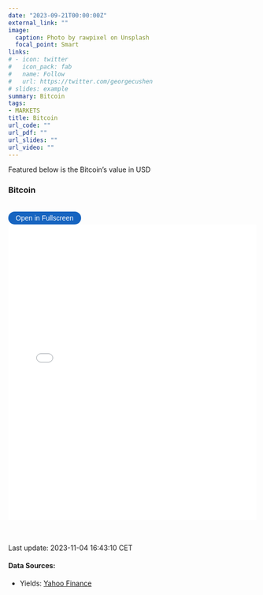 ```yaml
---
date: "2023-09-21T00:00:00Z"
external_link: ""
image: 
  caption: Photo by rawpixel on Unsplash
  focal_point: Smart
links:
# - icon: twitter
#   icon_pack: fab
#   name: Follow
#   url: https://twitter.com/georgecushen
# slides: example
summary: Bitcoin
tags:
- MARKETS
title: Bitcoin
url_code: ""
url_pdf: ""
url_slides: ""
url_video: ""
---
```


<!-- {{< load-plotly >}} -->
<!-- Load Plotly JavaScript library -->
<script src="https://cdn.plot.ly/plotly-latest.min.js"></script>
<!-- Add the toggle fullscreen function -->
<script>
    function toggleFullscreen(iframeId) {
        let iframe = document.getElementById(iframeId);
        if (iframe.requestFullscreen) {
            iframe.requestFullscreen();
        } else if (iframe.mozRequestFullScreen) { /* Firefox */
            iframe.mozRequestFullScreen();
        } else if (iframe.webkitRequestFullscreen) { /* Chrome, Safari & Opera */
            iframe.webkitRequestFullscreen();
        } else if (iframe.msRequestFullscreen) { /* IE/Edge */
            iframe.msRequestFullscreen();
        }
    }
</script>

Featured below is the Bitcoin’s value in USD

### Bitcoin

<br>

<button onclick="toggleFullscreen(&#39;iframe1&#39;)" style="font-size: 14px; padding: 5px 15px; border: none; border-radius: 20px; background-color: #1664c0; color: white; cursor: pointer; transition: background-color 0.3s;" onmouseover="this.style.backgroundColor=&#39;#0056b3&#39;" onmouseout="this.style.backgroundColor=&#39;#007BFF&#39;">
Open in Fullscreen
</button>
<iframe id="iframe1" src="Bitcoin1.html" width="100%" height="600px" frameborder="0">
</iframe>

<br> <br> Last update: 2023-11-04 16:43:10 CET

#### Data Sources:

- Yields: [Yahoo
  Finance](https://finance.yahoo.com/quote/BTC-USD?p=BTC-USD&.tsrc=fin-srch)

<!-- <iframe src="pretty_table_btc.html" style="border:none"; width:auto; height:auto;  height="300"></iframe> -->
